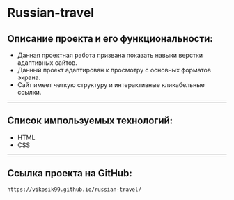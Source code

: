 # Russian-travel
## Описание проекта и его функциональности:
- Данная проектная работа призвана показать навыки верстки адаптивных сайтов.
- Данный проект адаптирован к просмотру с основных форматов экрана.
- Сайт имеет четкую структуру и интерактивные кликабельные ссылки. 
___

## Список импользуемых технологий:
- HTML
- CSS

______
## Ссылка проекта на GitHub:
    https://vikosik99.github.io/russian-travel/
